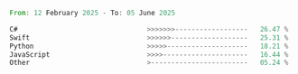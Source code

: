 <!--START_SECTION:Languages-->

```rust
From: 12 February 2025 - To: 05 June 2025

C#                                >>>>>>>------------------   26.47 %
Swift                             >>>>>>-------------------   25.31 %
Python                            >>>>>--------------------   18.21 %
JavaScript                        >>>>---------------------   16.44 %
Other                             >------------------------   05.24 %
```

<!--END_SECTION:Languages-->
